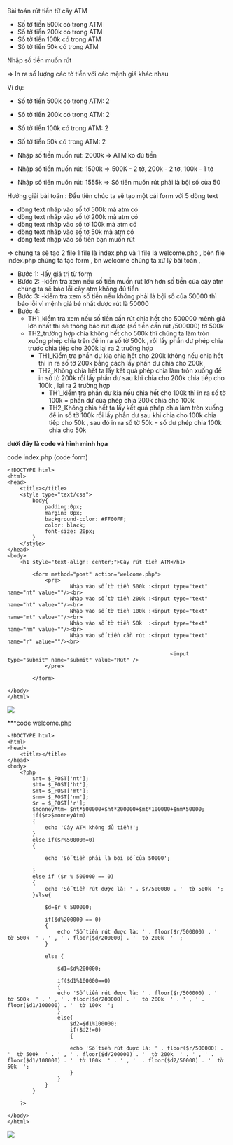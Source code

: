 Bài toán rút tiền từ cây ATM
- Số tờ tiền 500k có trong ATM
- Số tờ tiền 200k có trong ATM
- Số tờ tiền 100k có trong ATM
- Số tờ tiền 50k có trong ATM

Nhập số tiền muốn rút

=> In ra số lượng các tờ tiền với các mệnh giá khác nhau

Ví dụ:
- Số tờ tiền 500k có trong ATM: 2
- Số tờ tiền 200k có trong ATM: 2
- Số tờ tiền 100k có trong ATM: 2
- Số tờ tiền 50k có trong ATM: 2

- Nhập số tiền muốn rút: 2000k => ATM ko đủ tiền
- Nhập số tiền muốn rút: 1500k => 500K - 2 tờ, 200k - 2 tờ, 100k - 1 tờ
- Nhập số tiền muốn rút: 1555k => Số tiền muốn rút phải là bội số của 50

Hướng giải bài toán : Đầu tiên chúc ta sẽ tạo một cái form với 5 dòng text 
- dòng text nhâp vào số tờ 500k mà atm có
-  dòng text nhâp vào số tờ 200k mà atm có
-  dòng text nhâp vào số tờ 100k mà atm có
-  dòng text nhâp vào số tờ 50k mà atm có
-  dòng text nhập vào số tiền bạn muốn rút

=> chúng ta sẽ tạo 2 file 1 file là index.php và 1 file là welcome.php , bên file index.php chúng ta tạo form , bn welcome chúng ta xử lý bài toán ,
- Bước 1: -lấy giá trị từ form 
- Bước 2: -kiểm tra xem nếu số tiền muốn rút lớn hơn số tiền của cây atm chúng ta sẽ báo lỗi cây atm không đủ tiền
- Bước 3: -kiểm tra xem số tiền nếu không phải là bội số của 50000 thì báo lỗi vì mệnh giá bé nhất dược rút là 50000
- Bước 4: 
  - TH1_kiểm tra xem nếu số tiền cần rút chia hết cho 500000 mênh giá lớn nhất thì sẽ thông báo rút được (số tiền cần rút /500000) tờ 500k
  - TH2_trường hợp chia không hết cho 500k thì chúng ta làm tròn xuống phép chia trên để in ra số tờ 500k ,  rồi lấy phần dư phép chia trước chia tiếp cho 200k lại ra 2 trường hợp
    - TH1_Kiểm tra phần dư kia chia hết cho 200k không  nếu chia hết thì in ra số tờ 200k bằng cách lấy phần dư chia cho 200k
    - TH2_Không chia hết ta lấy kết quả phép chia làm tròn xuống để in số tờ 200k rồi lấy phần dư sau khi chia cho 200k chia tiếp cho 100k , lại ra 2 trường hợp
      - TH1_kiểm tra phần dư kia nếu chia hết cho 100k thì in ra số tờ 100k = phần dư của phép chia 200k chia cho 100k 
      - TH2_Không chia hết ta lấy kết quả phép chia làm tròn xuống để in số tờ 100k rồi lấy phần dư sau khi chia cho 100k chia tiếp cho 50k , sau đó in ra số tờ 50k = số dư phép chia 100k chia cho 50k

**dưới đây là code và hình minh họa**

code index.php (code form)
   
```php:index.php
<!DOCTYPE html>
<html>
<head>
	<title></title>
    <style type="text/css">
        body{
            padding:0px;
            margin: 0px;
            background-color: #FF00FF;
            color: black;
            font-size: 20px;
        }
    </style>
</head>
<body>
	<h1 style="text-align: center;">Cây rút tiền ATM</h1>
	
		<form method="post" action="welcome.php">
            <pre>   
                    Nhập vào số tờ tiền 500k :<input type="text" name="nt" value=""/><br>
                    Nhập vào số tờ tiền 200k :<input type="text" name="ht" value=""/><br>
                    Nhập vào số tờ tiền 100k :<input type="text" name="mt" value=""/><br>
                    Nhập vào số tờ tiền 50k  :<input type="text" name="nm" value=""/><br>
                    Nhập vào số tiền cần rút :<input type="text" name="r" value=""/><br>
                    
                                                    <input type="submit" name="submit" value="Rút" />
            </pre>
            
        </form>
		
</body>
</html>
```
![](https://images.viblo.asia/493efa0e-14a8-4695-b6e7-a154e4515492.png)

***code welcome.php

```php:welcome.php
<!DOCTYPE html>
<html>
<head>
	<title></title>
</head>
<body>
	<?php 
        $nt= $_POST['nt'];
        $ht= $_POST['ht'];
        $mt= $_POST['mt'];
        $nm= $_POST['nm'];
        $r = $_POST['r'];
    	$monneyAtm= $nt*500000+$ht*200000+$mt*100000+$nm*50000;
        if($r>$monneyAtm)
        {
            echo 'Cây ATM không đủ tiền!';
        }
        else if($r%50000!=0)
        {
            
            echo 'Số tiền phải là bội số của 50000';
                
        }
        else if ($r % 500000 == 0)
        {
            echo 'Số tiền rút được là: ' . $r/500000 . '  tờ 500k  ';
        }else{

            $d=$r % 500000;
            
            if($d%200000 == 0)
            {
                echo 'Số tiền rút được là: ' . floor($r/500000) . '  tờ 500k  ' . ' , ' . floor($d/200000) . '  tờ 200k  '  ;
            }

            else {

                $d1=$d%200000;

                if($d1%100000==0)
                {
                echo 'Số tiền rút được là: ' . floor($r/500000) . '  tờ 500k  ' . ' , ' . floor($d/200000) . '  tờ 200k  ' . ' , ' . floor($d1/100000) . '  tờ 100k  ';
                }
                else{
                    $d2=$d1%100000;
                    if($d2!=0)
                    {

                    echo 'Số tiền rút được là: ' . floor($r/500000) . '  tờ 500k  ' . ' , ' . floor($d/200000) . '  tờ 200k  ' . ' , ' . floor($d1/100000) . '  tờ 100k  ' . ' , '  . floor($d2/50000) . '  tờ 50k  ';
                    }   
                }
            }
        }
        
	?>
		
</body>
</html>
```

![](https://images.viblo.asia/b1c78472-d396-4426-8ade-66708b0e636b.png)